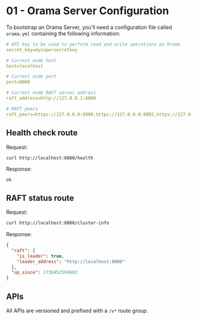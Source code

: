 # 01 - Orama Server Configuration

To bootstrap an Orama Server, you'll need a configuration file called `orama.yml` containing the following information:


```yml
# API key to be used to perform read and write operations on Orama
secret_key=mysupersecretkey

# Current node host
host=localhost

# Current node port
port=8080

# Current node RAFT server address
raft_address=http://127.0.0.1:8000

# RAFT peers
raft_peers=https://127.0.0.0:8000,https://127.0.0.0:8002,https://127.0.0.0:8003
```

## Health check route

Request:
```bash
curl http://localhost:8080/health
```

Response:
```text
ok
```

## RAFT status route

Request:
```bash
curl http://localhost:8080/cluster-info
```

Response:

```json
{
  "raft": {
    "is_leader": true,
    "leader_address": "http://localhost:8000"
  },
  "up_since": 1730452594663
}
```

## APIs

All APIs are versioned and prefixed with a `/v*` route group.